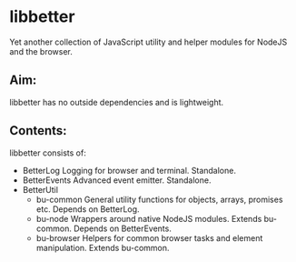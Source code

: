 # libbetter
Yet another collection of JavaScript utility and helper modules for NodeJS and the browser. 

## Aim:
libbetter has no outside dependencies and is lightweight.

## Contents:
libbetter consists of:
 - BetterLog      Logging for browser and terminal. Standalone.
 - BetterEvents   Advanced event emitter. Standalone.
 - BetterUtil
   - bu-common    General utility functions for objects, arrays, promises etc. Depends on BetterLog.
   - bu-node      Wrappers around native NodeJS modules. Extends bu-common. Depends on BetterEvents.
   - bu-browser   Helpers for common browser tasks and element manipulation. Extends bu-common.


